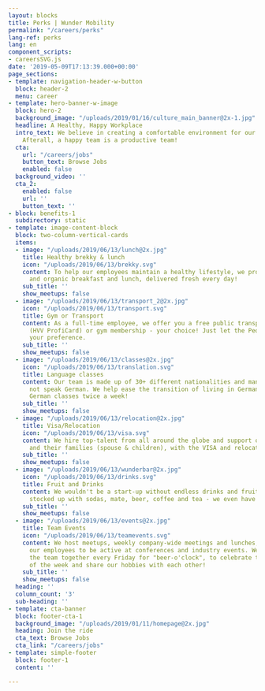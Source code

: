 ```yaml
---
layout: blocks
title: Perks | Wunder Mobility
permalink: "/careers/perks"
lang-ref: perks
lang: en
component_scripts:
- careersSVG.js
date: '2019-05-09T17:13:39.000+00:00'
page_sections:
- template: navigation-header-w-button
  block: header-2
  menu: career
- template: hero-banner-w-image
  block: hero-2
  background_image: "/uploads/2019/01/16/culture_main_banner@2x-1.jpg"
  headline: A Healthy, Happy Workplace
  intro_text: We believe in creating a comfortable environment for our amazing people.
    Afterall, a happy team is a productive team!
  cta:
    url: "/careers/jobs"
    button_text: Browse Jobs
    enabled: false
  background_video: ''
  cta_2:
    enabled: false
    url: ''
    button_text: ''
- block: benefits-1
  subdirectory: static
- template: image-content-block
  block: two-column-vertical-cards
  items:
  - image: "/uploads/2019/06/13/lunch@2x.jpg"
    title: Healthy brekky & lunch
    icon: "/uploads/2019/06/13/brekky.svg"
    content: To help our employees maintain a healthy lifestyle, we provide delicious
      and organic breakfast and lunch, delivered fresh every day!
    sub_title: ''
    show_meetups: false
  - image: "/uploads/2019/06/13/transport_2@2x.jpg"
    icon: "/uploads/2019/06/13/transport.svg"
    title: Gym or Transport
    content: As a full-time employee, we offer you a free public transportation pass
      (HVV ProfiCard) or gym membership - your choice! Just let the People Team know
      your preference.
    sub_title: ''
    show_meetups: false
  - image: "/uploads/2019/06/13/classes@2x.jpg"
    icon: "/uploads/2019/06/13/translation.svg"
    title: Language classes
    content: Our team is made up of 30+ different nationalities and many of us do
      not speak German. We help ease the transition of living in Germany by providing
      German classes twice a week!
    sub_title: ''
    show_meetups: false
  - image: "/uploads/2019/06/13/relocation@2x.jpg"
    title: Visa/Relocation
    icon: "/uploads/2019/06/13/visa.svg"
    content: We hire top-talent from all around the globe and support our employees,
      and their families (spouse & children), with the VISA and relocation processes.
    sub_title: ''
    show_meetups: false
  - image: "/uploads/2019/06/13/wunderbar@2x.jpg"
    icon: "/uploads/2019/06/13/drinks.svg"
    title: Fruit and Drinks
    content: We wouldn't be a start-up without endless drinks and fruit! The WunderBar is always
      stocked up with sodas, mate, beer, coffee and tea - we even have a juicer!
    sub_title: ''
    show_meetups: false
  - image: "/uploads/2019/06/13/events@2x.jpg"
    title: Team Events
    icon: "/uploads/2019/06/13/teamevents.svg"
    content: We host meetups, weekly company-wide meetings and lunches, and encourage
      our employees to be active at conferences and industry events. We also bring
      the team together every Friday for "beer-o'clock", to celebrate the successes
      of the week and share our hobbies with each other!
    sub_title: ''
    show_meetups: false
  heading: ''
  column_count: '3'
  sub-heading: ''
- template: cta-banner
  block: footer-cta-1
  background_image: "/uploads/2019/01/11/homepage@2x.jpg"
  heading: Join the ride
  cta_text: Browse Jobs
  cta_link: "/careers/jobs"
- template: simple-footer
  block: footer-1
  content: ''

---
```

